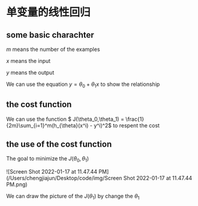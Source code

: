 # 单变量的线性回归

## some basic charachter

$m$ means the number of the examples

$x$ means the input

$y$ means the output

We can use the equation $y = \theta_0 + \theta_1 x$ to show the relationship

## the cost function

We can use the function $ J(\theta_0,\theta_1) = \frac{1}{2m}\sum_{i=1}^m(h_{\theta}(x^i) - y^i)^2$ to respent the cost



## the use of the cost function

The goal to minimize the $J(\theta_0, \theta_1)$

![Screen Shot 2022-01-17 at 11.47.44 PM](/Users/chengjiajun/Desktop/code/img/Screen Shot 2022-01-17 at 11.47.44 PM.png)

We can draw the picture of the $J(\theta_1)$ by change the $\theta_1$ 
